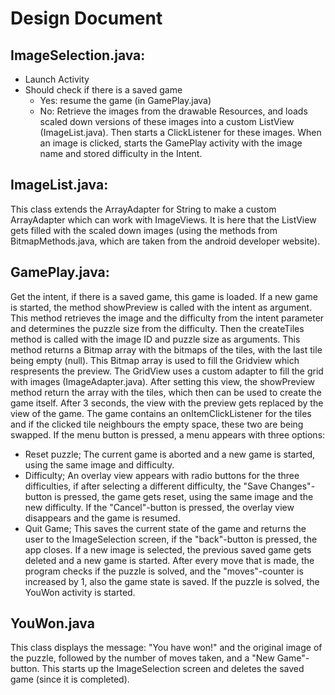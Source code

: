 Design Document
===============
ImageSelection.java:
-----
  - Launch Activity
  - Should check if there is a saved game
    + Yes: resume the game (in GamePlay.java)
    + No: Retrieve the images from the drawable Resources, and loads scaled down versions of these images into a custom ListView (ImageList.java). Then starts a ClickListener for these images. When an image is clicked, starts the GamePlay activity with the image name and stored difficulty in the Intent.

ImageList.java:
------
  This class extends the ArrayAdapter for String to make a custom ArrayAdapter which can work with ImageViews. It is here that the ListView gets filled with the scaled down images (using the methods from BitmapMethods.java, which are taken from the android developer website).
  
GamePlay.java:
------
  Get the intent, if there is a saved game, this game is loaded. If a new game is started, the method showPreview is called with the intent as argument. This method retrieves the image and the difficulty from the intent parameter and determines the puzzle size from the difficulty. Then the createTiles method is called with the image ID and puzzle size as arguments. This method returns a Bitmap array with the bitmaps of the tiles, with the last tile being empty (null).
  This Bitmap array is used to fill the Gridview which respresents the preview. The GridView uses a custom adapter to fill the grid with images (ImageAdapter.java).
  After setting this view, the showPreview method return the array with the tiles, which then can be used to create the game itself.
  After 3 seconds, the view with the preview gets replaced by the view of the game.
  The game contains an onItemClickListener for the tiles and if the clicked tile neighbours the empty space, these two are being swapped.
  If the menu button is pressed, a menu appears with three options:
  - Reset puzzle; The current game is aborted and a new game is started, using the same image and difficulty.
  - Difficulty; An overlay view appears with radio buttons for the three difficulties, if after selecting a different difficulty, the "Save Changes"-button is pressed, the game gets reset, using the same image and the new difficulty. If the "Cancel"-button is pressed, the overlay view disappears and the game is resumed.
  - Quit Game; This saves the current state of the game and returns the user to the ImageSelection screen, if the "back"-button is pressed, the app closes. If a new image is selected, the previous saved game gets deleted and a new game is started.
  After every move that is made, the program checks if the puzzle is solved, and the "moves"-counter is increased by 1, also the game state is saved. If the puzzle is solved, the YouWon activity is started.

YouWon.java
-------
This class displays the message: "You have won!" and the original image of the puzzle, followed by the number of moves taken, and a "New Game"-button. This starts up the ImageSelection screen and deletes the saved game (since it is completed).
